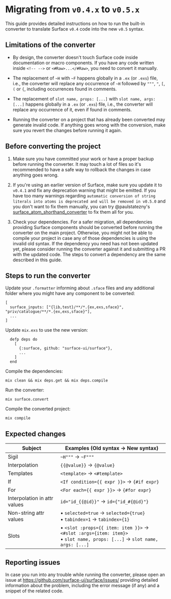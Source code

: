 # Migrating from `v0.4.x` to `v0.5.x`

This guide provides detailed instructions on how to run the built-in converter to
translate Surface `v0.4` code into the new `v0.5` syntax.

## Limitations of the converter

  * By design, the converter doesn't touch Surface code inside documentation or macro components. If you have
  any code written inside `<!-- -->` or `<#Raw>...</#Raw>`, you need to convert it manually.

  * The replacement of `~H` with `~F` happens globally in a `.ex` (or `.exs`) file, i.e., the converter will
  replace any occurrence of `~H` followed by `"""`, `"`, `[`, `(` or `{`, including occurrences found in comments.

  * The replacement of `slot name, props: [...]` with `slot name, args: [...]` happens globally in a `.ex` (or `.exs`) file,
  i.e., the converter will replace any occurrence of it, even if found in comments.

  * Running the converter on a project that has already been converted may generate invalid code. If anything goes
  wrong with the conversion, make sure you revert the changes before running it again.

## Before converting the project

  1. Make sure you have committed your work or have a proper backup before running the converter. It may touch
  a lot of files so it's recommended to have a safe way to rollback the changes in case anything goes wrong.

  2. If you're using an earlier version of Surface, make sure you update it to `v0.4.1` and fix any deprecation
  warning that might be emitted. If you have too many warnings regarding
  `automatic conversion of string literals into atoms is deprecated and will be removed in v0.5.0` and you
  don't want to fix them manually, you can try @paulstatezny's
  [surface_atom_shorthand_converter](https://github.com/paulstatezny/surface_atom_shorthand_converter) to fix
  them all for you.

  3. Check your dependencies. For a safer migration, all dependencies providing Surface components should
  be converted before running the converter on the main project. Otherwise, you might not be able to compile your
  project in case any of those dependencies is using the invalid old syntax. If the dependency you need has not been
  updated yet, please consider running the converter against it and submitting a PR with the updated code. The steps
  to convert a dependency are the same described in this guide.

## Steps to run the converter

Update your `.formatter` informing about `.sface` files and any additional folder where you might have any component
to be converted:

```
[
  surface_inputs: ["{lib,test}/**/*.{ex,exs,sface}", "priv/catalogue/**/*.{ex,exs,sface}"],
  ...
]

```

Update `mix.exs` to use the new version:

```
  defp deps do
    [
      {:surface, github: "surface-ui/surface"},
      ...
    ]
  end
```

Compile the dependencies:

```
mix clean && mix deps.get && mix deps.compile
```

Run the converter:

```
mix surface.convert
```

Compile the converted project:

```
mix compile
```

## Expected changes

| Subject                      | Examples (Old syntax -> New syntax)                                                                                                      |
| ---------------------------- | ---------------------------------------------------------------------------------------------------------------------------------------- |
| Sigil                        | `~H"""` -> `~F"""`                                                                                                                       |
| Interpolation                | `{{@value}}` -> `{@value}`                                                                                                               |
| Templates                    | `<template>` -> `<#template>`                                                                                                            |
| If                           | `<If condition={{ expr }}>` -> `{#if expr}`                                                                                              |
| For                          | `<For each={{ expr }}>` -> `{#for expr}`                                                                                                 |
| Interpolation in attr values | `id="id_{{@id}}"` -> `id={"id_#{@id}"}`                                                                                                  |
| Non-string attr values       | &bull; `selected=true` -> `selected={true}` <br> &bull; `tabindex=1` -> `tabindex={1}`                                                   |
| Slots                        | &bull; `<slot :props={{ item: item }}>` -> `<#slot :args={item: item}>` <br> &bull; `slot name, props: [...]` -> `slot name, args: [...]`|

## Reporting issues

In case you run into any trouble while running the converter, please open an issue at https://github.com/surface-ui/surface/issues/
providing detailed information about the problem, including the error message (if any) and a snippet of the
related code.